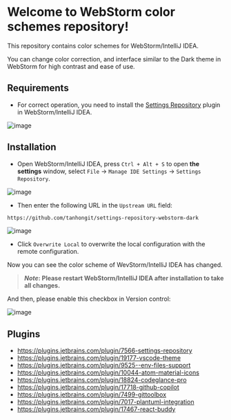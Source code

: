 # Welcome to WebStorm color schemes repository!

This repository contains color schemes for WebStorm/IntelliJ IDEA.

You can change color correction, and interface similar to the Dark theme in WebStorm for high contrast and ease of use.

## Requirements

- For correct operation, you need to install the [Settings Repository](https://plugins.jetbrains.com/plugin/7566-settings-repository) plugin in WebStorm/IntelliJ IDEA.

![image](https://github.com/tanhongit/settings-repository-webstorm-dark/assets/35853002/5674f66b-8ea6-4330-85b2-45f62143df65)

## Installation

- Open WebStorm/IntelliJ IDEA, press `Ctrl + Alt + S` to open **the settings** window, select `File` -> `Manage IDE Settings` -> `Settings Repository`.

![image](https://github.com/tanhongit/settings-repository-webstorm-dark/assets/35853002/db357afb-74d3-4e82-8cb9-8cb4264b9155)

- Then enter the following URL in the `Upstream URL` field:

```bash
https://github.com/tanhongit/settings-repository-webstorm-dark
```

![image](https://github.com/tanhongit/settings-repository-phpstorm-dark/assets/35853002/85a70d32-f5d4-4a7d-ab3b-c211296dcbf6)

- Click `Overwrite Local` to overwrite the local configuration with the remote configuration.

Now you can see the color scheme of WevStorm/IntelliJ IDEA has changed.

> **_Note_: Please restart WebStorm/IntelliJ IDEA after installation to take all changes.**

And then, please enable this checkbox in Version control:

![image](https://github.com/tanhongit/settings-repository-phpstorm-dark/assets/35853002/d1155f13-97cb-4034-9a15-20c43c1732c5)

## Plugins
- https://plugins.jetbrains.com/plugin/7566-settings-repository
- https://plugins.jetbrains.com/plugin/19177-vscode-theme
- https://plugins.jetbrains.com/plugin/9525--env-files-support
- https://plugins.jetbrains.com/plugin/10044-atom-material-icons
- https://plugins.jetbrains.com/plugin/18824-codeglance-pro
- https://plugins.jetbrains.com/plugin/17718-github-copilot
- https://plugins.jetbrains.com/plugin/7499-gittoolbox
- https://plugins.jetbrains.com/plugin/7017-plantuml-integration
- https://plugins.jetbrains.com/plugin/17467-react-buddy
